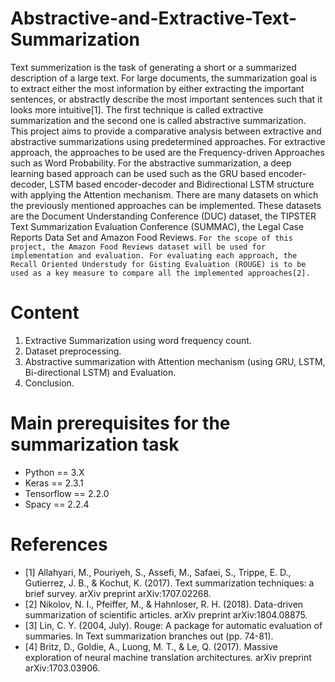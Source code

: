 # Abstractive-and-Extractive-Text-Summarization

Text summerization is the task of generating a short or a summarized description of a large text. For large documents, the summarization goal is to extract either the most information by either extracting the important sentences, or abstractly describe the most important sentences such that it looks more intuitive[1]. The first technique is called extractive summarization and the second one is called abstractive summarization. This project aims to provide a comparative analysis between extractive and abstractive summarizations using predetermined  approaches. For extractive approach, the approaches to be used are the Frequency-driven Approaches such as Word Probability. For the abstractive summarization, a deep learning based approach can be used such as the GRU based encoder-decoder, LSTM based encoder-decoder and Bidirectional LSTM structure with applying the Attention mechanism. There are many datasets on which the previously mentioned approaches can be implemented. These datasets are the Document Understanding Conference (DUC) dataset, the TIPSTER Text Summarization Evaluation Conference (SUMMAC), the Legal Case Reports Data Set and Amazon Food Reviews. `For the scope of this project, the Amazon Food Reviews dataset will be used for implementation and evaluation. For evaluating each approach, the  Recall Oriented Understudy for Gisting Evaluation (ROUGE) is to be used as a key measure to compare all the implemented approaches[2].`

# Content

1.   Extractive Summarization using word frequency count.
2.   Dataset preprocessing.
3.   Abstractive summarization with Attention mechanism (using GRU, LSTM, Bi-directional LSTM) and Evaluation. 
4.   Conclusion.  

# Main prerequisites for the summarization task
- Python == 3.X
- Keras == 2.3.1
- Tensorflow == 2.2.0 
- Spacy == 2.2.4


# References

- [1] Allahyari, M., Pouriyeh, S., Assefi, M., Safaei, S., Trippe, E. D., Gutierrez, J. B., & Kochut, K. (2017). Text summarization techniques: a brief survey. arXiv preprint arXiv:1707.02268. 
- [2] Nikolov, N. I., Pfeiffer, M., & Hahnloser, R. H. (2018). Data-driven summarization of scientific articles. arXiv preprint arXiv:1804.08875.
- [3] Lin, C. Y. (2004, July). Rouge: A package for automatic evaluation of summaries. In Text summarization branches out (pp. 74-81).
- [4] Britz, D., Goldie, A., Luong, M. T., & Le, Q. (2017). Massive exploration of neural machine translation architectures. arXiv preprint arXiv:1703.03906.


